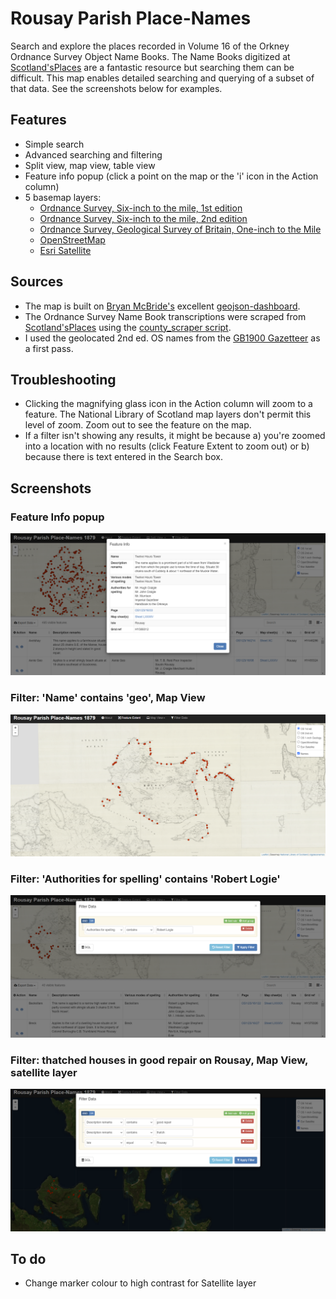 # Rousay Parish Place-Names
Search and explore the places recorded in Volume 16 of the Orkney Ordnance Survey Object Name Books.
The Name Books digitized at [Scotland'sPlaces](https://scotlandsplaces.gov.uk/) are a fantastic resource but searching them can be difficult. This map enables detailed searching and querying of a subset of that data. See the screenshots below for examples.

## Features
* Simple search
* Advanced searching and filtering
* Split view, map view, table view
* Feature info popup (click a point on the map or the 'i' icon in the Action column)
* 5 basemap layers:
  * [Ordnance Survey, Six-inch to the mile, 1st edition](https://maps.nls.uk/os/6inch/)
  * [Ordnance Survey, Six-inch to the mile, 2nd edition](https://maps.nls.uk/os/6inch-2nd-and-later/)
  * [Ordnance Survey, Geological Survey of Britain, One-inch to the Mile](https://maps.nls.uk/geological/one-inch/)
  * [OpenStreetMap](https://www.openstreetmap.org/)
  * [Esri Satellite](https://www.arcgis.com/home/item.html?id=c03a526d94704bfb839445e80de95495/)

## Sources
* The map is built on [Bryan McBride's](https://github.com/bmcbride) excellent [geojson-dashboard](https://github.com/fulcrumapp/geojson-dashboard).
* The Ordnance Survey Name Book transcriptions were scraped from [Scotland'sPlaces](https://scotlandsplaces.gov.uk/) using the [county_scraper script](https://github.com/dgplacenames/osnb).
* I used the geolocated 2nd ed. OS names from the [GB1900 Gazetteer](https://www.visionofbritain.org.uk/data/) as a first pass.

## Troubleshooting
* Clicking the magnifying glass icon in the Action column will zoom to a feature. The National Library of Scotland map layers don't permit this level of zoom. Zoom out to see the feature on the map.
* If a filter isn't showing any results, it might be because a) you're zoomed into a location with no results (click Feature Extent to zoom out) or b) because there is text entered in the Search box.

## Screenshots

### Feature Info popup

![Info](https://raw.githubusercontent.com/dgplacenames/rousay/main/screenshots/popup.png)

### Filter: 'Name' contains 'geo', Map View

![Filter: 'Name' contains 'geo', Map View](https://raw.githubusercontent.com/dgplacenames/rousay/main/screenshots/geo.png)

### Filter: 'Authorities for spelling' contains 'Robert Logie'

![Filter: 'Authorities for spelling' contains 'Robert Logie'](https://raw.githubusercontent.com/dgplacenames/rousay/main/screenshots/robert_logie.png)

### Filter: thatched houses in good repair on Rousay, Map View, satellite layer

![Filter: thatched houses in good repair on Rousay, Map View, satellite layer](https://raw.githubusercontent.com/dgplacenames/rousay/main/screenshots/filters.png)

## To do
* Change marker colour to high contrast for Satellite layer
